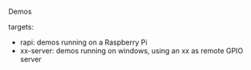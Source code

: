 Demos

targets:
   - rapi: demos running on a Raspberry Pi
   - xx-server: demos running on windows, using an xx as remote GPIO server
